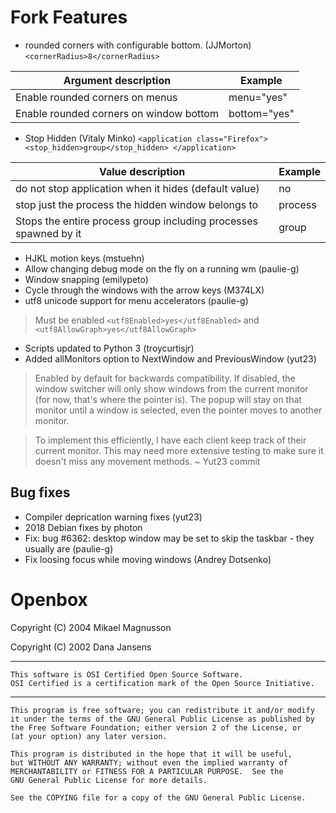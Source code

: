 # Fork Features 
* rounded corners with configurable bottom. (JJMorton) `<cornerRadius>8</cornerRadius>` 


Argument description | Example
------------ | -------------
Enable rounded corners on menus | menu="yes"
Enable rounded corners on window bottom | bottom="yes"

* Stop Hidden (Vitaly Minko) 
`
  <application class="Firefox">
    <stop_hidden>group</stop_hidden>
  </application>
` 

Value description | Example
------------ | -------------
do not stop application when it hides (default value) | no
stop just the process the hidden window belongs to | process
Stops the entire process group including processes spawned by it | group


* HJKL motion keys (mstuehn) 
* Allow changing debug mode on the fly on a running wm (paulie-g)
* Window snapping (emilypeto)
* Cycle through the windows with the arrow keys (M374LX)
* utf8 unicode support for menu accelerators (paulie-g)

>Must be enabled `<utf8Enabled>yes</utf8Enabled>` and `<utf8AllowGraph>yes</utf8AllowGraph>`

* Scripts updated to Python 3 (troycurtisjr)
* Added allMonitors option to NextWindow and PreviousWindow (yut23)
>Enabled by default for backwards compatibility.
If disabled, the window switcher will only show windows from the current
monitor (for now, that's where the pointer is). The popup will stay on
that monitor until a window is selected, even the pointer moves to
another monitor.

>To implement this efficiently, I have each client keep track of their
current monitor. This may need more extensive testing to make sure it
doesn't miss any movement methods. ~ Yut23 commit
## Bug fixes
* Compiler deprication warning fixes (yut23)
* 2018 Debian fixes by photon
* Fix: bug #6362: desktop window may be set to skip the taskbar - they usually are (paulie-g)
* Fix loosing focus while moving windows (Andrey Dotsenko)

# Openbox

Copyright (C) 2004  Mikael Magnusson

Copyright (C) 2002  Dana Jansens

----

    This software is OSI Certified Open Source Software.
    OSI Certified is a certification mark of the Open Source Initiative.

----

    This program is free software; you can redistribute it and/or modify
    it under the terms of the GNU General Public License as published by
    the Free Software Foundation; either version 2 of the License, or
    (at your option) any later version.

    This program is distributed in the hope that it will be useful,
    but WITHOUT ANY WARRANTY; without even the implied warranty of
    MERCHANTABILITY or FITNESS FOR A PARTICULAR PURPOSE.  See the
    GNU General Public License for more details.

    See the COPYING file for a copy of the GNU General Public License.

